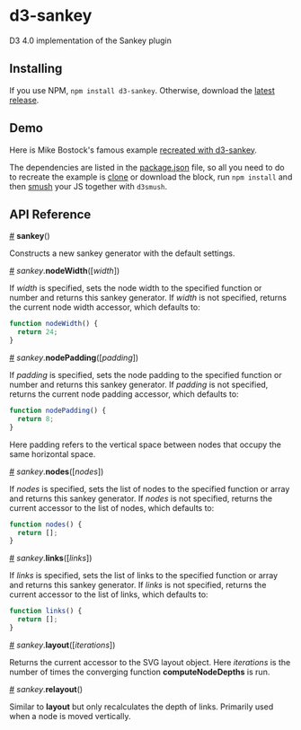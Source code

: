 # d3-sankey

D3 4.0 implementation of the Sankey plugin

## Installing

If you use NPM, `npm install d3-sankey`. Otherwise, download the [latest release](https://github.com/xaranke/d3-sankey/releases/latest).

## Demo
Here is Mike Bostock's famous example [recreated with d3-sankey](http://bl.ocks.org/xaranke/9ada4c74a87b57ae7308).

The dependencies are listed in the [package.json](https://gist.github.com/xaranke/9ada4c74a87b57ae7308#file-package-json) file, so all you need to do to recreate the example is [clone](http://blockbuilder.org/xaranke/9ada4c74a87b57ae7308) or download the block, run `npm install` and then [smush](https://github.com/xaranke/d3smush) your JS together with `d3smush`.

## API Reference

<a href="#sankey" name="sankey">#</a> <b>sankey</b>()

Constructs a new sankey generator with the default settings.

<a name="sankey_nodeWidth" href="#sankey_nodeWidth">#</a> <i>sankey</i>.<b>nodeWidth</b>([<i>width</i>])

If <i>width</i> is specified, sets the node width to the specified function or number and returns this sankey generator. If <i>width</i> is not specified, returns the current node width accessor, which defaults to:

```js
function nodeWidth() {
  return 24;
}
```

<a name="sankey_nodePadding" href="#sankey_nodePadding">#</a> <i>sankey</i>.<b>nodePadding</b>([<i>padding</i>])

If <i>padding</i> is specified, sets the node padding to the specified function or number and returns this sankey generator. If <i>padding</i> is not specified, returns the current node padding accessor, which defaults to:

```js
function nodePadding() {
  return 8;
}
```
Here padding refers to the vertical space between nodes that occupy the same horizontal space.

<a name="sankey_nodes" href="#sankey_nodes">#</a> <i>sankey</i>.<b>nodes</b>([<i>nodes</i>])

If <i>nodes</i> is specified, sets the list of nodes to the specified function or array and returns this sankey generator. If <i>nodes</i> is not specified, returns the current accessor to the list of nodes, which defaults to:

```js
function nodes() {
  return [];
}
```

<a name="sankey_links" href="#sankey_links">#</a> <i>sankey</i>.<b>links</b>([<i>links</i>])

If <i>links</i> is specified, sets the list of links to the specified function or array and returns this sankey generator. If <i>links</i> is not specified, returns the current accessor to the list of links, which defaults to:

```js
function links() {
  return [];
}
```

<a name="sankey_layout" href="#sankey_layout">#</a> <i>sankey</i>.<b>layout</b>([<i>iterations</i>])

Returns the current accessor to the SVG layout object. Here <i>iterations</i> is the number of times the converging function <b>computeNodeDepths</b> is run.

<a name="sankey_relayout" href="#sankey_relayout">#</a> <i>sankey</i>.<b>relayout</b>()

Similar to <b>layout</b> but only recalculates the depth of links. Primarily used when a node is moved vertically.

